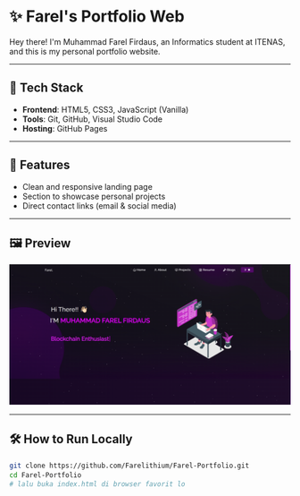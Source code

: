 # ✨ Farel's Portfolio Web

Hey there! I'm Muhammad Farel Firdaus, an Informatics student at ITENAS, and this is my personal portfolio website.  

---

## 🚀 Tech Stack

- **Frontend**: HTML5, CSS3, JavaScript (Vanilla)
- **Tools**: Git, GitHub, Visual Studio Code
- **Hosting**: GitHub Pages

---

## 🧩 Features

- Clean and responsive landing page
- Section to showcase personal projects
- Direct contact links (email & social media)

---

## 🖼️ Preview

![Preview](Images/preview-web.png)  

---

## 🛠 How to Run Locally

```bash
git clone https://github.com/Farelithium/Farel-Portfolio.git
cd Farel-Portfolio
# lalu buka index.html di browser favorit lo
